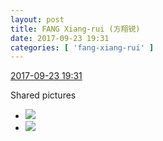 ```yaml
---
layout: post
title: FANG Xiang-rui (方翔锐)
date: 2017-09-23 19:31
categories: [ 'fang-xiang-rui' ]
---
```


<div class="weibo-info">
  <a href="http://weibo.com/6117583008/FnaEBwhDY">2017-09-23 19:31</a>
</div>

Shared pictures

<!-- more -->

<ul class="weibo-pic-list-1">
  <li class="weibo-pic">
    <a href="https://wx4.sinaimg.cn/mw690/006G0KNGgy1fjtq3rfxj1j30qo141guv.jpg"><img src="https://wx4.sinaimg.cn/thumb150/006G0KNGgy1fjtq3rfxj1j30qo141guv.jpg" /></a>
  </li>
  <li class="weibo-pic">
    <a href="https://wx2.sinaimg.cn/mw690/006G0KNGgy1fjtq3ryzj0j30m80cudh7.jpg"><img src="https://wx2.sinaimg.cn/thumb150/006G0KNGgy1fjtq3ryzj0j30m80cudh7.jpg" /></a>
  </li>
</ul>
